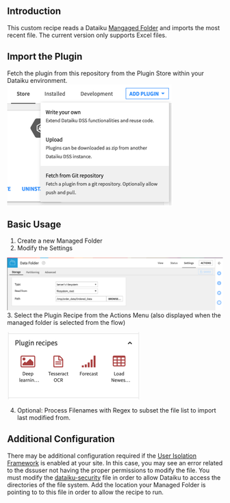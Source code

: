 ## Introduction
This custom recipe reads a Dataiku [Mangaged Folder](https://knowledge.dataiku.com/latest/courses/folders/managed-folders.html) and imports the most recent file. The current version only supports Excel files.

## Import the Plugin
Fetch the plugin from this repository from the Plugin Store within your Dataiku environment. 
![Fetch Plugin](/Fetch_Repo.png "fetch_plugin")

## Basic Usage
1. Create a new Managed Folder
2. Modify the Settings

![Example settings](/Managed_Folder_Settings.png "managed_folder")
3. Select the Plugin Recipe from the Actions Menu (also displayed when the managed folder is selected from the flow)

![Plugin Location](/Recipe_Location.png "plugin")

4. Optional: Process Filenames with Regex to subset the file list to import last modified from.

## Additional Configuration
There may be additional configuration required if the [User Isolation Framework](https://doc.dataiku.com/dss/latest/user-isolation/index.html) is enabled at your site. In this case, you may see an error related to the dssuser not having the proper permissions to modify the file. You must modify the [dataiku-security](https://doc.dataiku.com/dss/latest/user-isolation/initial-setup.html#additional-setup-for-local-filesystem-access) file in order to allow Dataiku to access the directories of the file system. Add the location your Managed Folder is pointing to to this file in order to allow the recipe to run.
